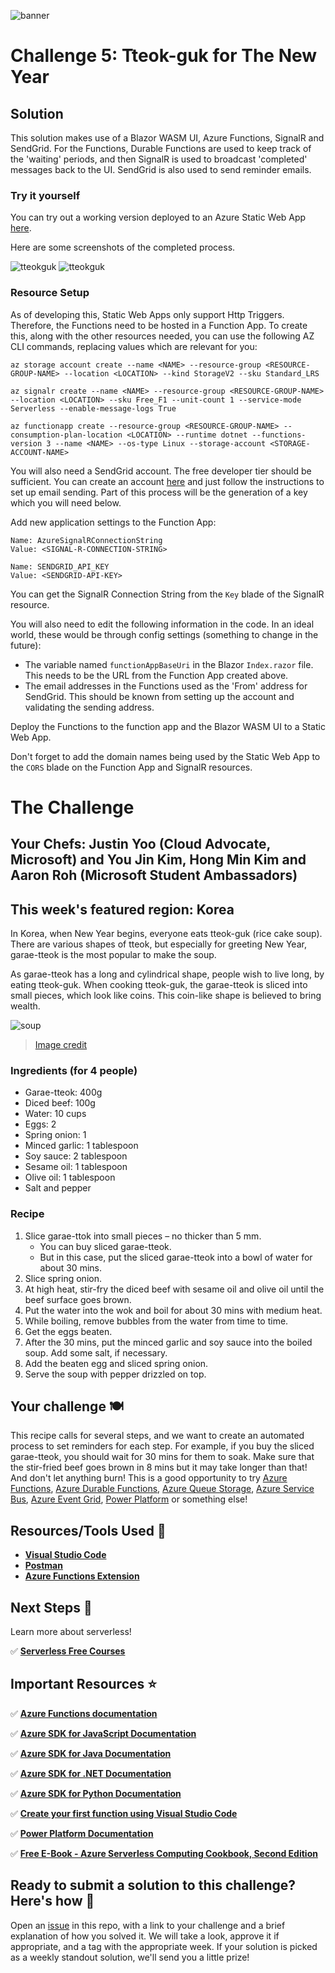 ![banner](assets/banner-5.png)

# Challenge 5: Tteok-guk for The New Year

## Solution

This solution makes use of a Blazor WASM UI, Azure Functions, SignalR and SendGrid. For the Functions, Durable Functions are used to keep track of the 'waiting' periods, and then SignalR is used to broadcast 'completed' messages back to the UI. SendGrid is also used to send reminder emails.

### Try it yourself
You can try out a working version deployed to an Azure Static Web App [here](https://www.tteokguk.cloud).

Here are some screenshots of the completed process.

![tteokguk](assets/tteokgukui-after.png)
![tteokguk](assets/tteokguk-emails.png)

### Resource Setup
As of developing this, Static Web Apps only support Http Triggers. Therefore, the Functions need to be hosted in a Function App. To create this, along with the other resources needed, you can use the following AZ CLI commands, replacing values which are relevant for you:

```
az storage account create --name <NAME> --resource-group <RESOURCE-GROUP-NAME> --location <LOCATION> --kind StorageV2 --sku Standard_LRS

az signalr create --name <NAME> --resource-group <RESOURCE-GROUP-NAME> --location <LOCATION> --sku Free_F1 --unit-count 1 --service-mode Serverless --enable-message-logs True

az functionapp create --resource-group <RESOURCE-GROUP-NAME> --consumption-plan-location <LOCATION> --runtime dotnet --functions-version 3 --name <NAME> --os-type Linux --storage-account <STORAGE-ACCOUNT-NAME>
```

You will also need a SendGrid account. The free developer tier should be sufficient. You can create an account [here](https://signup.sendgrid.com) and just follow the instructions to set up email sending. Part of this process will be the generation of a key which you will need below.

Add new application settings to the Function App:
```
Name: AzureSignalRConnectionString
Value: <SIGNAL-R-CONNECTION-STRING>

Name: SENDGRID_API_KEY
Value: <SENDGRID-API-KEY>
```
You can get the SignalR Connection String from the `Key` blade of the SignalR resource.

You will also need to edit the following information in the code. In an ideal world, these would be through config settings (something to change in the future):

* The variable named `functionAppBaseUri` in the Blazor `Index.razor` file. This needs to be the URL from the Function App created above.
* The email addresses in the Functions used as the 'From' address for SendGrid. This should be known from setting up the account and validating the sending address.

Deploy the Functions to the function app and the Blazor WASM UI to a Static Web App.

Don't forget to add the domain names being used by the Static Web App to the `CORS` blade on the Function App and SignalR resources.

# The Challenge

## Your Chefs: Justin Yoo (Cloud Advocate, Microsoft) and You Jin Kim, Hong Min Kim and Aaron Roh (Microsoft Student Ambassadors)
## This week's featured region: Korea

In Korea, when New Year begins, everyone eats tteok-guk (rice cake soup). There are various shapes of tteok, but especially for greeting New Year, garae-tteok is the most popular to make the soup.

As garae-tteok has a long and cylindrical shape, people wish to live long, by eating tteok-guk. When cooking tteok-guk, the garae-tteok is sliced into small pieces, which look like coins. This coin-like shape is believed to bring wealth.

![soup](assets/tteokguk.jpg)

> [Image credit](https://blog.naver.com/cjstar1/220918926273)

### Ingredients (for 4 people)

- Garae-tteok: 400g
- Diced beef: 100g
- Water: 10 cups
- Eggs: 2
- Spring onion: 1
- Minced garlic: 1 tablespoon
- Soy sauce: 2 tablespoon
- Sesame oil: 1 tablespoon
- Olive oil: 1 tablespoon
- Salt and pepper

### Recipe

1. Slice garae-ttok into small pieces – no thicker than 5 mm.
   - You can buy sliced garae-tteok.
   - But in this case, put the sliced garae-tteok into a bowl of water for about 30 mins.
2. Slice spring onion.
3. At high heat, stir-fry the diced beef with sesame oil and olive oil until the beef surface goes brown.
4. Put the water into the wok and boil for about 30 mins with medium heat.
5. While boiling, remove bubbles from the water from time to time.
6. Get the eggs beaten.
7. After the 30 mins, put the minced garlic and soy sauce into the boiled soup. Add some salt, if necessary.
8. Add the beaten egg and sliced spring onion.
9. Serve the soup with pepper drizzled on top.

## Your challenge 🍽

This recipe calls for several steps, and we want to create an automated process to set reminders for each step. For example, if you buy the sliced garae-tteok, you should wait for 30 mins for them to soak. Make sure that the stir-fried beef goes brown in 8 mins but it may take longer than that! And don't let anything burn! This is a good opportunity to try [Azure Functions](https://azure.microsoft.com/services/functions/?WT.mc_id=academic-10922-cxa), [Azure Durable Functions](https://docs.microsoft.com/azure/azure-functions/durable/durable-functions-overview?tabs=csharp&WT.mc_id=academic-10922-cxa), [Azure Queue Storage](https://azure.microsoft.com/services/storage/queues/?WT.mc_id=academic-10922-cxa), [Azure Service Bus](https://azure.microsoft.com/services/service-bus/?WT.mc_id=academic-10922-cxa), [Azure Event Grid](https://azure.microsoft.com/services/event-grid/?WT.mc_id=academic-10922-cxa), [Power Platform](https://powerplatform.microsoft.com/?WT.mc_id=academic-10922-cxa) or something else!

## Resources/Tools Used 🚀

- **[Visual Studio Code](https://code.visualstudio.com/?WT.mc_id=academic-10922-cxa)**
- **[Postman](https://www.getpostman.com/downloads/)**
- **[Azure Functions Extension](https://marketplace.visualstudio.com/items?itemName=ms-azuretools.vscode-azurefunctions&WT.mc_id=academic-10922-cxa)**

## Next Steps 🏃

Learn more about serverless!

  ✅ **[Serverless Free Courses](https://docs.microsoft.com/learn/browse/?term=azure%20functions&WT.mc_id=academic-10922-cxa)**

## Important Resources ⭐️

  ✅ **[Azure Functions documentation](https://docs.microsoft.com/azure/azure-functions/?WT.mc_id=academic-10922-cxa)**

  ✅ **[Azure SDK for JavaScript Documentation](https://docs.microsoft.com/azure/javascript/?WT.mc_id=academic-10922-cxa)**

  ✅ **[Azure SDK for Java Documentation](https://docs.microsoft.com/azure/developer/java/?WT.mc_id=academic-10922-cxa)**

  ✅ **[Azure SDK for .NET Documentation](https://docs.microsoft.com/dotnet/azure/?WT.mc_id=academic-10922-cxa)**

  ✅ **[Azure SDK for Python Documentation](https://docs.microsoft.com/azure/developer/python/?WT.mc_id=academic-10922-cxa)**

  ✅ **[Create your first function using Visual Studio Code](https://docs.microsoft.com/azure/azure-functions/functions-create-first-function-vs-code?WT.mc_id=academic-10922-cxa)**

  ✅ **[Power Platform Documentation](https://docs.microsoft.com/power-platform/?WT.mc_id=academic-10922-cxa)**

  ✅ **[Free E-Book - Azure Serverless Computing Cookbook, Second Edition](https://azure.microsoft.com/resources/azure-serverless-computing-cookbook/?WT.mc_id=academic-10922-cxa)**

## Ready to submit a solution to this challenge? Here's how 🚀

Open an [issue](https://github.com/microsoft/Seasons-of-Serverless/issues/new?assignees=&labels=&template=seasons-of-serverless-solution.md&title=Solution) in this repo, with a link to your challenge and a brief explanation of how you solved it. We will take a look, approve it if appropriate, and a tag with the appropriate week. If your solution is picked as a weekly standout solution, we'll send you a little prize!
